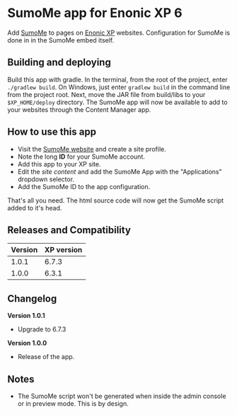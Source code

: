# SumoMe app for Enonic XP 6

Add [SumoMe](https://sumome.com) to pages on [Enonic XP](https://github.com/enonic/xp) websites. Configuration for SumoMe is done in in the SumoMe embed itself.

## Building and deploying

Build this app with gradle. In the terminal, from the root of the project, enter `./gradlew build`. On Windows, just enter `gradlew build`
in the command line from the project root. Next, move the JAR file from build/libs to your `$XP_HOME/deploy` directory. The SumoMe
app will now be available to add to your websites through the Content Manager app.

## How to use this app

* Visit the [SumoMe website](https://sumome.com) and create a site profile.
* Note the long **ID** for your SumoMe account.
* Add this app to your XP site.
* Edit the *site content* and add the SumoMe App with the "Applications" dropdown selector.
* Add the SumoMe ID to the app configuration.

That's all you need. The html source code will now get the SumoMe script added to it's head.

## Releases and Compatibility

| Version        | XP version |
| ------------- | ------------- |
| 1.0.1 | 6.7.3 |
| 1.0.0 | 6.3.1 |

## Changelog
**Version 1.0.1**
* Upgrade to 6.7.3 

**Version 1.0.0**
* Release of the app.

## Notes

* The SumoMe script won't be generated when inside the admin console or in preview mode. This is by design.
